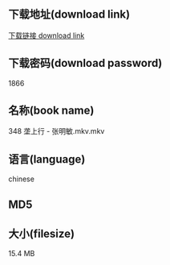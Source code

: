 ## 下载地址(download link)
[下载链接 download link](https://voluble-croquembouche-d321dc.netlify.app/?s=348+%E5%9E%84%E4%B8%8A%E8%A1%8C+-+%E5%BC%A0%E6%98%8E%E6%95%8F.mkv)

## 下载密码(download password)
1866

## 名称(book name)
348 垄上行 - 张明敏.mkv.mkv

## 语言(language)
chinese

## MD5


## 大小(filesize)
15.4 MB

